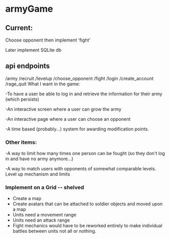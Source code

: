 # armyGame

## Current:
Choose opponent then implement 'fight'

Later implement SQLite db

## api endpoints
/army
/recruit
/levelup
/choose_opponent
/fight
/login
/create_account
/rage_quit
 What I want in the game:

 -To have a user be able to log in and retrieve the information for their army (which persists)
 
 -An interactive screen where a user can grow the army
 
 -An interactive page where a user can choose an opponent
 
 -A time based (probably...) system for awarding modification points.

### Other items:
 -A way to limit how many times one person can be fought (so they don't log in and have no army anymore...)
 
 -A way to match users with opponents of somewhat comparable levels.
 Level up mechanism and limits

 ### Implement on a Grid -- shelved

 - Create a map
 - Create avatars that can be attached to soldier objects and moved upon a map
 - Units need a movement range
 - Units need an attack range
 - Fight mechanics would have to be reworked entirely to make individual battles between units not all or nothing.
